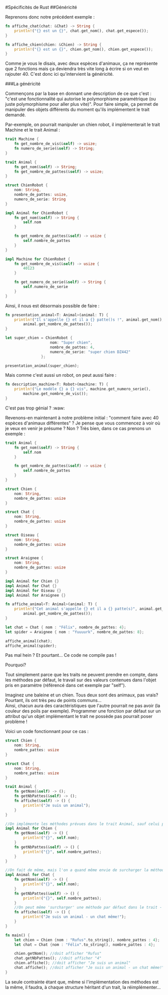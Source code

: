 #Spécificités de Rust
##Généricité

Reprenons donc notre précédent exemple :

```Rust
fn affiche_chat(chat: &Chat) -> String {
    println!("{} est un {}", chat.get_nom(), chat.get_espece());
}

fn affiche_chien(chien: &Chien) -> String {
    println!("{} est un {}", chien.get_nom(), chien.get_espece());
}
```

Comme je vous le disais, avec deux espèces d'animaux, ça ne représente que 2 fonctions mais ça deviendra très vite long à écrire si on veut en rajouter 40. C'est donc ici qu'intervient la généricité.

###La généricité

Commençons par la base en donnant une description de ce que c'est : "c'est une fonctionnalité qui autorise le polymorphisme paramétrique (ou juste polymorphisme pour aller plus vite)". Pour faire simple, ça permet de manipuler des objets différents du moment qu'ils implémentent le trait demandé.

Par-exemple, on pourrait manipuler un chien robot, il implémenterait le trait Machine et le trait Animal :

```Rust
trait Machine {
    fn get_nombre_de_vis(&self) -> usize;
    fn numero_de_serie(&self) -> String;
}

trait Animal {
    fn get_nom(&self) -> String;
    fn get_nombre_de_pattes(&self) -> usize;
}

struct ChienRobot {
    nom: String,
    nombre_de_pattes: usize,
    numero_de_serie: String
}

impl Animal for ChienRobot {
    fn get_nom(&self) -> String {
        self.nom
    }

    fn get_nombre_de_pattes(&self) -> usize {
        self.nombre_de_pattes
    }
}

impl Machine for ChienRobot {
    fn get_nombre_de_vis(&self) -> usize {
        40123
    }

    fn get_numero_de_serie(&self) -> String {
        self.numero_de_serie
    }
}
```

Ainsi, il nous est désormais possible de faire :

```Rust
fn presentation_animal<T: Animal>(animal: T) {
    println!("Il s'appelle {} et il a {} patte()s !", animal.get_nom(),
        animal.get_nombre_de_pattes());
}

let super_chien = ChienRobot {
                    nom: "Super chien",
                    nombre_de_pattes: 4,
                    numero_de_serie: "super chien DZ442"
                };

presentation_animal(super_chien);
```

Mais comme c'est aussi un robot, on peut aussi faire :

```Rust
fn description_machine<T: Robot>(machine: T) {
    println!("Le modèle {} a {} vis", machine.get_numero_serie(),
        machine.get_nombre_de_vis());
}
```

C'est pas trop génial ? :waw:

Revenons-en maintenant à notre problème initial : "comment faire avec 40 espèces d'animaux différentes" ? Je pense que vous commencez à voir où je veux en venir je présume ? Non ? Très bien, dans ce cas prenons un exemple :

```Rust
trait Animal {
    fn get_nom(&self) -> String {
        self.nom
    }

    fn get_nombre_de_pattes(&self) -> usize {
        self.nombre_de_pattes
    }
}

struct Chien {
    nom: String,
    nombre_de_pattes: usize
}

struct Chat {
    nom: String,
    nombre_de_pattes: usize
}

struct Oiseau {
    nom: String,
    nombre_de_pattes: usize
}

struct Araignee {
    nom: String,
    nombre_de_pattes: usize
}

impl Animal for Chien {}
impl Animal for Chat {}
impl Animal for Oiseau {}
impl Animal for Araignee {}

fn affiche_animal<T: Animal>(animal: T) {
    println!("Cet animal s'appelle {} et il a {} patte(s)", animal.get_nom(),
        animal.get_nombre_de_pattes());
}

let chat = Chat { nom : "Félix", nombre_de_pattes: 4};
let spider = Araignee { nom : "Yuuuurk", nombre_de_pattes: 8};

affiche_animal(chat);
affiche_animal(spider);
```

Pas mal hein ? Et pourtant... Ce code ne compile pas !

Pourquoi?

Tout simplement parce que les traits ne peuvent prendre en compte, dans les méthodes par défaut, le travail sur des valeurs contenues dans l'objet pris en paramètre (référencé dans cet exemple par "self").  

Imaginez une baleine et un chien. Tous deux sont des animaux, pas vrais? Pourtant, ils ont très peu de points communs...  
Ainsi, chacun aura des caractéristiques que l'autre pourrait ne pas avoir (la couleur des poils par exemple). Programmer une fonction par défaut sur un attribut qu'un objet implémentant le trait ne possède pas pourrait poser problème !

Voici un code fonctionnant pour ce cas :

```Rust
struct Chien {
    nom: String,
    nombre_pattes: usize
}

struct Chat {
    nom: String,
    nombre_pattes: usize
}

trait Animal {
    fn getNom(&self) -> ();
    fn getNbPattes(&self) -> ();
    fn affiche(&self) -> () {
        println!("Je suis un animal");
    }
}

//On implémente les méthodes prévues dans le trait Animal, sauf celui par défaut (si non surcharge)
impl Animal for Chien {
    fn getNom(&self) -> () {
        println!("{}", self.nom);
    }
    fn getNbPattes(&self) -> () {
        println!("{}", self.nombre_pattes);
    }
}

//On fait de même, mais l'on a quand même envie de surcharger la méthode par défaut...
impl Animal for Chat {
    fn getNom(&self) -> () {
        println!("{}", self.nom);
    }
    fn getNbPattes(&self) -> () {
        println!("{}", self.nombre_pattes);
    }
    //On peut même 'surcharger' une méthode par défaut dans le trait - il suffit de la réimplémenter
    fn affiche(&self) -> () {
        println!("Je suis un animal - un chat même!");
    }
}

fn main() {
    let chien = Chien {nom : "Rufus".to_string(), nombre_pattes : 4};
    let chat = Chat {nom : "Félix".to_string(), nombre_pattes : 4};

    chien.getNom(); //doit afficher "Rufus"
    chat.getNbPattes(); //doit afficher "4"
    chien.affiche(); //doit afficher "Je suis un animal"
    chat.affiche(); //doit afficher "Je suis un animal - un chat même!"
}
```

La seule contrainte étant que, même si l'implémentation des méthodes est la même, il faudra, à chaque structure héritant d'un trait, la réimplémenter...
